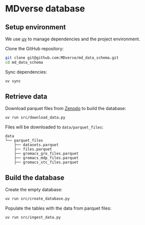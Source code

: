 # MDverse database

## Setup environment

We use [uv](https://docs.astral.sh/uv/getting-started/installation/)
to manage dependencies and the project environment.

Clone the GitHub repository:

```sh
git clone git@github.com:MDverse/md_data_schema.git
cd md_data_schema
```

Sync dependencies:

```sh
uv sync
```


## Retrieve data

Download parquet files from [Zenodo](https://doi.org/10.5281/zenodo.7856523) to build the database:

```sh
uv run src/download_data.py
```

Files will be downloaded to `data/parquet_files`:

```
data
└── parquet_files
    ├── datasets.parquet
    ├── files.parquet
    ├── gromacs_gro_files.parquet
    ├── gromacs_mdp_files.parquet
    ├── gromacs_xtc_files.parquet
```

## Build the database

Create the empty database:

```sh
uv run src/create_database.py
```

Populate the tables with the data from parquet files:

```sh
uv run src/ingest_data.py
```

